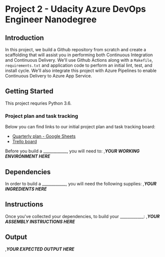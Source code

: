 # Project 2 - Udacity Azure DevOps Engineer Nanodegree

## Introduction

In this project, we build a Github repository from scratch and create a scaffolding that will assist you in performing both Continuous Integration and Continuous Delivery. We'll use Github Actions along with a `Makefile`, `requirements.txt` and application code to perform an initial lint, test, and install cycle. We'll also integrate this project with Azure Pipelines to enable Continuous Delivery to Azure App Service.


## Getting Started

This project requries Python 3.6.

### Project plan and task tracking
Below you can find links to our initial project plan and task tracking board:
- [Quarterly plan - Google Sheets](https://docs.google.com/spreadsheets/d/1xu738gRjtE2W-Y7g0yxVfe0bbP9INLvNuagDkJUsia4/edit?usp=sharing)
- [Trello board](https://trello.com/b/nGom8u7k/devops-engineer-project-2)

Before you build a ____________, you will need to:
,***YOUR WORKING ENVIRONMENT HERE***


## Dependencies

In order to build a ____________, you will need the following supplies:
,***YOUR INGREDIENTS HERE***


## Instructions

Once you've collected your dependencies, to build your ____________:
,***YOUR ASSEMBLY INSTRUCTIONS HERE***


## Output

,***YOUR EXPECTED OUTPUT HERE***
